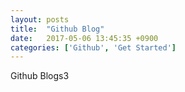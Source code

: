 ```yaml
---
layout: posts
title:  "Github Blog"
date:   2017-05-06 13:45:35 +0900
categories: ['Github', 'Get Started']
---
```

Github Blogs3
